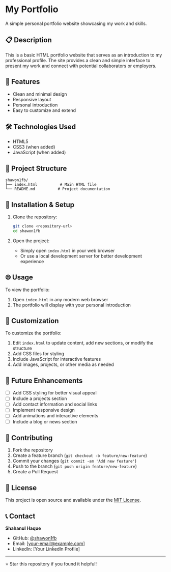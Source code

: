 # My Portfolio

A simple personal portfolio website showcasing my work and skills.

## 📋 Description

This is a basic HTML portfolio website that serves as an introduction to my professional profile. The site provides a clean and simple interface to present my work and connect with potential collaborators or employers.

## 🚀 Features

- Clean and minimal design
- Responsive layout
- Personal introduction
- Easy to customize and extend

## 🛠️ Technologies Used

- HTML5
- CSS3 (when added)
- JavaScript (when added)

## 📁 Project Structure

```
shawon1fb/
├── index.html          # Main HTML file
└── README.md          # Project documentation
```

## 🔧 Installation & Setup

1. Clone the repository:
   ```bash
   git clone <repository-url>
   cd shawon1fb
   ```

2. Open the project:
   - Simply open `index.html` in your web browser
   - Or use a local development server for better development experience

## 🌐 Usage

To view the portfolio:
1. Open `index.html` in any modern web browser
2. The portfolio will display with your personal introduction

## 🎨 Customization

To customize the portfolio:
1. Edit `index.html` to update content, add new sections, or modify the structure
2. Add CSS files for styling
3. Include JavaScript for interactive features
4. Add images, projects, or other media as needed

## 📝 Future Enhancements

- [ ] Add CSS styling for better visual appeal
- [ ] Include a projects section
- [ ] Add contact information and social links
- [ ] Implement responsive design
- [ ] Add animations and interactive elements
- [ ] Include a blog or news section

## 🤝 Contributing

1. Fork the repository
2. Create a feature branch (`git checkout -b feature/new-feature`)
3. Commit your changes (`git commit -am 'Add new feature'`)
4. Push to the branch (`git push origin feature/new-feature`)
5. Create a Pull Request

## 📄 License

This project is open source and available under the [MIT License](LICENSE).

## 📞 Contact

**Shahanul Haque**
- GitHub: [@shawon1fb](https://github.com/shawon1fb)
- Email: [your-email@example.com]
- LinkedIn: [Your LinkedIn Profile]

---

⭐ Star this repository if you found it helpful!